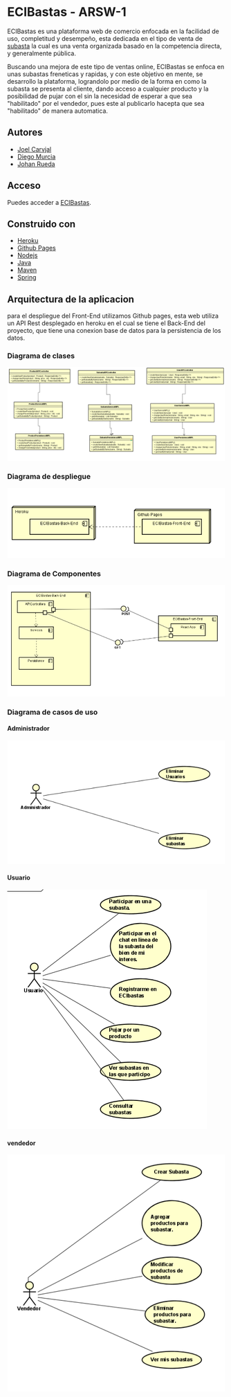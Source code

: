 # ECIBastas - ARSW-1

ECIBastas es una plataforma web de comercio enfocada en la facilidad de uso, completitud y desempeño, esta dedicada en el tipo de venta de [subasta](https://es.wikipedia.org/wiki/Subasta "subasta") la cual es una venta organizada basado en la competencia directa, y generalmente pública.

Buscando una mejora de este tipo de ventas online, ECIBastas se enfoca en unas subastas freneticas y rapidas, y con este objetivo en mente, se desarrollo la plataforma, lograndolo por medio de la forma en como la subasta se presenta al cliente, dando acceso a cualquier producto y la posibilidad de pujar con el sin la necesidad de esperar a que sea "habilitado" por el vendedor, pues este al publicarlo hacepta que sea "habilitado" de manera automatica.

## Autores
- [Joel Carvjal](https://github.com/jocajime)
- [Diego Murcia](https://github.com/DiegoMurcia2022)
- [Johan Rueda](https://github.com/johanrueda)
## Acceso

Puedes acceder a [ECIBastas](https://eci-subastas.github.io/ECIBastas-Front-End/#/).

## Construido con 
- [Heroku](https://heroku.com/)
- [Github Pages](https://pages.github.com/)
- [Nodejs](https://nodejs.org/en/)
- [Java](https://www.java.com/es/)
- [Maven](https://maven.apache.org/)
- [Spring](https://spring.io/projects/spring-boot)

## Arquitectura de la aplicacion

para el despliegue del Front-End utilizamos Github pages, esta web utiliza un API Rest desplegado en heroku en el cual se tiene el Back-End del proyecto, que tiene una conexion base de datos para la persistencia de los datos.

### Diagrama de clases

![foto](https://github.com/ECI-Subastas/ECIBastas-Front-End/blob/master/images/clases.png)

### Diagrama de despliegue

![foto](https://github.com/ECI-Subastas/ECIBastas-Front-End/blob/master/images/despliegue.png)


### Diagrama de Componentes

![foto](https://github.com/ECI-Subastas/ECIBastas-Front-End/blob/master/images/componentes.png)

### Diagrama de casos de uso

#### Administrador

![foto](https://github.com/ECI-Subastas/ECIBastas-Front-End/blob/master/images/casosadministrador.png)

#### Usuario

![foto](https://github.com/ECI-Subastas/ECIBastas-Front-End/blob/master/images/casosusuario.png)

#### vendedor

![foto](https://github.com/ECI-Subastas/ECIBastas-Front-End/blob/master/images/casosvendedor.png)


